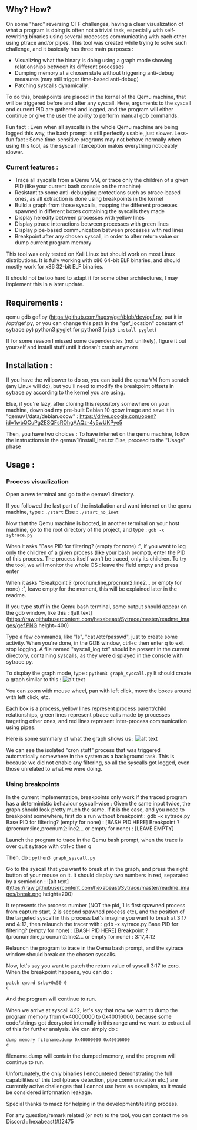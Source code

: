 ## Why? How?

On some "hard" reversing CTF challenges, having a clear visualization of what a program is doing is often not a trivial task, especially with self-rewriting binaries using several processes communicating with each other using ptrace and/or pipes. This tool was created while trying to solve such challenge, and it basically has three main purposes : 
- Visualizing what the binary is doing using a graph mode showing relationships between its different processes
- Dumping memory at a chosen state without triggering anti-debug measures (may still trigger time-based anti-debug)
- Patching syscalls dynamically.

To do this, breakpoints are placed in the kernel of the Qemu machine, that will be triggered before and after any syscall. Here, arguments to the syscall and current PID are gathered and logged, and the program will either continue or give the user the ability to perform manual gdb commands.

Fun fact : Even when all syscalls in the whole Qemu machine are being logged this way, the bash prompt is still perfectly usable, just slower.
Less-fun fact : Some time-sensitive programs may not behave normally when using this tool, as the syscall interception makes everything noticeably slower.

### Current features :
- Trace all syscalls from a Qemu VM, or trace only the children of a given PID (like your current bash console on the machine)
- Resistant to some anti-debugging protections such as ptrace-based ones, as all extraction is done using breakpoints in the kernel
- Build a graph from those syscalls, mapping the different processes spawned in different boxes containing the syscalls they made
- Display heredity between processes with yellow lines
- Display ptrace interactions between processes with green lines
- Display pipe-based communication between processes with red lines
- Breakpoint after any chosen syscall, in order to alter return value or dump current program memory


This tool was only tested on Kali Linux but should work on most Linux distributions.
It is fully working with x86 64-bit ELF binaries, and should mostly work for x86 32-bit ELF binaries.

It should not be too hard to adapt it for some other architectures, I may implement this in a later update.

## Requirements :

qemu
gdb
gef.py (https://github.com/hugsy/gef/blob/dev/gef.py, put it in /opt/gef.py, or you can change this path in the "gef_location" constant of sytrace.py)
python3
pyglet for python3 (`pip3 install pyglet`)

If for some reason I missed some dependencies (not unlikely), figure it out yourself and install stuff until it doesn't crash anymore

## Installation :

If you have the willpower to do so, you can build the qemu VM from scratch (any Linux will do), but you'll need to modify the breakpoint offsets in sytrace.py according to the kernel you are using.

Else, if you're lazy, after cloning this repository somewhere on your machine, download my pre-built Debian 10 qcow image and save it in "qemuv1/data/debian.qcow" :
https://drive.google.com/open?id=1wbQCuPg2ESQFsROhgAAQz-4y5wUKPye5

Then, you have two choices : 
To have internet on the qemu machine, follow the instructions in the qemuv1/install_inet.txt
Else, proceed to the "Usage" phase

## Usage :

### Process visualization

Open a new terminal and go to the qemuv1 directory.

If you followed the last part of the installation and want internet on the qemu machine, type :
```./start```
Else :
```./start_no_inet```

Now that the Qemu machine is booted, in another terminal on your host machine, go to the root directory of the project, and type : 
```gdb -x sytrace.py```

When it asks "Base PID for filtering? (empty for none) :", if you want to log only the children of a given process (like your bash prompt), enter the PID of this process. The process itself won't be traced, only its children. To try the tool, we will monitor the whole OS : leave the field empty and press enter

When it asks "Breakpoint ? (procnum:line,procnum2:line2... or empty for none) :", leave empty for the moment, this will be explained later in the readme.

If you type stuff in the Qemu bash terminal, some output should appear on the gdb window, like this :
![alt text](https://raw.githubusercontent.com/hexabeast/Sytrace/master/readme_images/gef.PNG height=400)

Type a few commands, like "ls", "cat /etc/passwd", just to create some activity. When you're done, in the GDB window, ctrl+c then enter q to exit stop logging. A file named "syscall_log.txt" should be present in the current directory, containing syscalls, as they were displayed in the console with sytrace.py.

To display the graph mode, type :
```python3 graph_syscall.py```
It should create a graph similar to this :
![alt text](https://raw.githubusercontent.com/hexabeast/Sytrace/master/readme_images/graph.PNG)

You can zoom with mouse wheel, pan with left click, move the boxes around with left click, etc.

Each box is a process, yellow lines represent process parent/child relationships, green lines represent ptrace calls made by processes targeting other ones, and red lines represent inter-process communication using pipes.

Here is some summary of what the graph shows us :
![alt text](https://raw.githubusercontent.com/hexabeast/Sytrace/master/readme_images/how_it_works.png)

We can see the isolated "cron stuff" process that was triggered automatically somewhere in the system as a background task. This is because we did not enable any filtering, so all the syscalls got logged, even those unrelated to what we were doing.


### Using breakpoints

In the current implementation, breakpoints only work if the traced program has a deterministic behaviour syscall-wise : Given the same input twice, the graph should look pretty much the same.
If it is the case, and you need to breakpoint somewhere, first do a run without breakpoint :
gdb -x sytrace.py
Base PID for filtering? (empty for none) : [BASH PID HERE]
Breakpoint ? (procnum:line,procnum2:line2... or empty for none) : [LEAVE EMPTY]

Launch the program to trace in the Qemu bash prompt, when the trace is over quit sytrace with ctrl+c then q

Then, do :
```python3 graph_syscall.py```

Go to the syscall that you want to break at in the graph, and press the right button of your mouse on it. It should display two numbers in red, separated by a semicolon :
![alt text](https://raw.githubusercontent.com/hexabeast/Sytrace/master/readme_images/break.png height=200)

It represents the process number (NOT the pid, 1 is first spawned process from capture start, 2 is second spawned process etc), and the position of the targeted syscall in this process
Let's imagine you want to break at 3:17 and 4:12, then relaunch the tracer with :
gdb -x sytrace.py
Base PID for filtering? (empty for none) : [BASH PID HERE]
Breakpoint ? (procnum:line,procnum2:line2... or empty for none) : 3:17,4:12

Relaunch the program to trace in the Qemu bash prompt, and the sytrace window should break on the chosen syscalls.

Now, let's say you want to patch the return value of syscall 3:17 to zero. When the breakpoint happens, you can do :
```
patch qword $rbp+0x50 0
c
```

And the program will continue to run.

When we arrive at syscall 4:12, let's say that now we want to dump the program memory from 0x40000000 to 0x40016000, because some code/strings got decrypted internally in this range and we want to extract all of this for further analysis.
We can simply do :
```
dump memory filename.dump 0x40000000 0x40016000
c
```

filename.dump will contain the dumped memory, and the program will continue to run.




Unfortunately, the only binaries I encountered demonstrating the full capabilities of this tool (ptrace detection, pipe communication etc.) are currently active challenges that I cannot use here as examples, as it would be considered information leakage.


Special thanks to macz for helping in the development/testing process.

For any question/remark related (or not) to the tool, you can contact me on Discord : hexabeast(#)2475